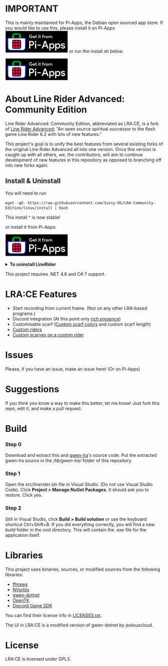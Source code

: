 # IMPORTANT
This is mainly maintained for Pi-Apps, the Debian open sourced app store. If you would like to use this, please install it on Pi-Apps [![badge](https://github.com/Botspot/pi-apps/blob/master/icons/badge.png?raw=true)](https://github.com/Botspot/pi-apps) or run the install.sh below.


[![badge](https://github.com/Botspot/pi-apps/blob/master/icons/badge.png?raw=true)](https://github.com/Botspot/pi-apps)  

# About Line Rider Advanced: Community Edition
Line Rider Advanced: Community Edition, abbreviated as LRA:CE, is a fork of [Line Rider Advanced](https://github.com/jealouscloud/linerider-advanced); "An open source spiritual successor to the flash game Line Rider 6.2 with lots of new features."

This project's goal is to unify the best features from several existing forks of the original Line Rider Advanced all into one version. Once this version is caught up with all others, we, the contributors, will aim to continue development of new features in this repository as opposed to branching off into new forks again.

## Install & Uninstall
You will need to run 
```
wget -qO- https://raw.githubusercontent.com/Sussy-OS/LRA-Community-Edition/linux/install | bash
``` 
This install ^ is now stable!

or install it from Pi-Apps:

[![badge](https://github.com/Botspot/pi-apps/blob/master/icons/badge.png?raw=true)](https://github.com/Botspot/pi-apps) 

<details>
<summary><b>To uninstall LineRider</b></summary>
This will not uninstall any user data. To uninstall user data, remove the ~/Documents/LRA/ folder.

```
wget -qO- https://raw.githubusercontent.com/Sussy-OS/LRA-Community-Edition/linux/uninstall | bash
```
</details>

This project requires .NET 4.6 and C# 7 support.

# LRA:CE Features
* Start recording from current frame. (Not on any other LRA-based programs.)
* Discord integration (At this point only [rich presence](https://i.ibb.co/8s4NC1X/image.png))
* Customisable scarf ([Custom scarf colors](https://github.com/RatherBeLunar/LRA-Community-Edition/tree/master/Examples/Scarves/README.md) and custom scarf length)
* [Custom riders](https://github.com/RatherBeLunar/LRA-Community-Edition/tree/master/Examples/Riders/README.md)
* [Custom scarves on a custom rider](https://github.com/RatherBeLunar/LRA-Community-Edition/tree/master/Examples/Riders/Bosh-Custom-Scarf-On-Png-Example/README.md)

# Issues
Please, if you have an issue, make an issue here! (Or on Pi-Apps)

# Suggestions
If you think you know a way to make this better, let me know! Just fork this repo, edit it, and make a pull request.

# Build
### Step 0
Download and extract this and [gwen-lra](https://github.com/RatherBeLunar/gwen-lra)'s source code. Put the extracted gwen-lra source in the */lib/gwen-lra/* folder of this repository.

### Step 1
Open the *src/linerider.sln* file in Visual Studio. (Do not use Visual Studio Code). Click **Project > Manage NuGet Packages**. It should ask you to restore. Click yes.

### Step 2
Still in Visual Studio, click **Build > Build solution** or use the keyboard shortcut Ctrl+Shift+B. If you did everything correctly, you will find a new *build* folder in the root directory. This will contain the .exe file for the application itself.

# Libraries
This project uses binaries, sources, or modified sources from the following libraries:

* [ffmpeg](https://ffmpeg.org/)
* [NVorbis](https://github.com/ioctlLR/NVorbis)
* [gwen-dotnet](https://code.google.com/archive/p/gwen-dotnet/)
* [OpenTK](https://github.com/opentk/opentk)
* [Discord Game SDK](https://discord.com/)

You can find their license info in [LICENSES.txt](https://github.com/RatherBeLunar/LRA-Community-Edition/blob/master/LICENSES.txt).

The UI in LRA:CE is a modified version of gwen-dotnet by jealouscloud.

# License
LRA:CE is licensed under GPL3.
